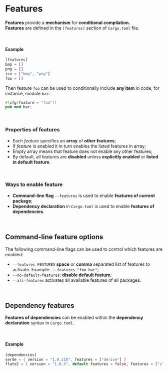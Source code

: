 # Features
**Features** provide a **mechanism** for **conditional compilation**.<br>
**Features** are defined in the ``[features]`` section of ``Cargo.toml`` file.<br>

<br>

#### Example
```Rust
[features]
bmp = []
png = []
ico = ["bmp", "png"]
foo = []
```

Then feature ``foo`` can be used to conditionally include **any item** in code, for instance, module ``bar``:
```Rust
#[cfg(feature = "foo")]
pub mod bar;
```

<br>

### Properties of features
- Each *feature* specifies an **array** of **other features**;
- If *feature* is enabled it in turn enables the listed features in array;
- Empty array means that feature does not enable any other features;
- By default, all features are **disabled** unless **explicitly enabled** or **listed in default feature**.

<br>

### Ways to enable feature
- **Command-line flag** ``--features`` is used to enable **features of current package**;
- **Dependency declaration** in ``Cargo.toml`` is used to enable **features of dependencies**.

<br>

## Command-line feature options
The following command-line flags can be used to control which features are enabled:
- ``--features FEATURES`` **space** or **comma** separated list of features to activate. Example:`` --features "foo bar"``;
- ``--no-default-features``: **disable  default feature**;
- ``--all-features`` activates all available features of all packages.

<br>

## Dependency features
**Features of dependencies** can be enabled within the **dependency declaration** syntax in ``Cargo.toml``.

<br>

#### Example
```Rust
[dependencies]
serde = { version = "1.0.118", features = ["derive"] }
flate2 = { version = "1.0.3", default-features = false, features = ["zlib"] }
```

